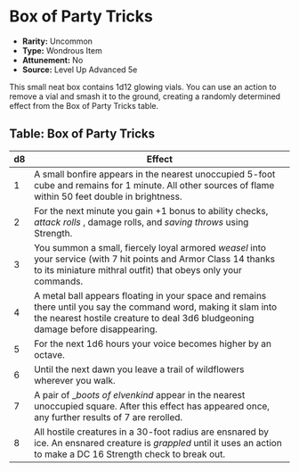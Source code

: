 # Box of Party Tricks

- **Rarity:** Uncommon
- **Type:** Wondrous Item
- **Attunement:** No
- **Source:** Level Up Advanced 5e

This small neat box contains 1d12 glowing vials. You can use an action to remove a vial and smash it to the ground, creating a randomly determined effect from the Box of Party Tricks table.

## Table: Box of Party Tricks

| **d8** | **Effect**                                                                                                                                                                                         |
| ------ | -------------------------------------------------------------------------------------------------------------------------------------------------------------------------------------------------- |
| 1      | A small bonfire appears in the nearest unoccupied 5-foot cube and remains for 1 minute. All other sources of flame within 50 feet double in brightness.                                            |
| 2      | For the next minute you gain +1 bonus to ability checks, _attack rolls_ , damage rolls, and _saving throws_  using Strength.                                                                       |
| 3      | You summon a small, fiercely loyal armored _weasel_  into your service (with 7 hit points and Armor Class 14 thanks to its miniature mithral outfit) that obeys only your commands.                |
| 4      | A metal ball appears floating in your space and remains there until you say the command word, making it slam into the nearest hostile creature to deal 3d6 bludgeoning damage before disappearing. |
| 5      | For the next 1d6 hours your voice becomes higher by an octave.                                                                                                                                     |
| 6      | Until the next dawn you leave a trail of wildflowers wherever you walk.                                                                                                                            |
| 7      | A pair of __boots of elvenkind_ appear in the nearest unoccupied square. After this effect has appeared once, any further results of 7 are rerolled.                                               |
| 8      | All hostile creatures in a 30-foot radius are ensnared by ice. An ensnared creature is _grappled_  until it uses an action to make a DC 16 Strength check to break out.                            |
